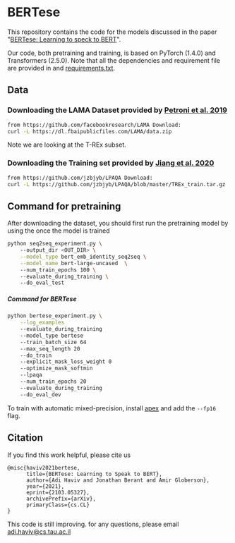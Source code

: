 # BERTese

This repository contains the code for the models discussed in the paper "[BERTese: Learning to speck to BERT](https://arxiv.org/abs/2103.05327)".

Our code, both pretraining and training, is based on PyTorch (1.4.0) and 
Transformers (2.5.0). Note that all the dependencies and requirement file are provided in 
and [requirements.txt](requirements.txt).  

## Data

### Downloading the LAMA Dataset provided by [Petroni et al. 2019](https://arxiv.org/abs/1909.01066)

```bash
from https://github.com/facebookresearch/LAMA Download: 
curl -L https://dl.fbaipublicfiles.com/LAMA/data.zip
```
Note we are looking at the T-REx subset. 

### Downloading the Training set provided by [Jiang et al. 2020](https://arxiv.org/abs/1911.12543)

```bash
from https://github.com/jzbjyb/LPAQA Download: 
curl -L https://github.com/jzbjyb/LPAQA/blob/master/TREx_train.tar.gz
```

## Command for pretraining  
After downloading the dataset, you should first run the pretraining model by using the 
once the model is trained
```bash
python seq2seq_experiment.py \ 
    --output_dir <OUT_DIR> \
    --model_type bert_emb_identity_seq2seq \
    --model_name bert-large-uncased  \  
    --num_train_epochs 100 \  
    --evaluate_during_training \  
    --do_eval_test
``` 

##### Command for BERTese
```bash
python bertese_experiment.py \
    --log_examples 
    --evaluate_during_training 
    --model_type bertese 
    --train_batch_size 64 
    --max_seq_length 20 
    --do_train 
    --explicit_mask_loss_weight 0 
    --optimize_mask_softmin 
    --lpaqa 
    --num_train_epochs 20 
    --evaluate_during_training 
    --do_eval_dev 
```
    
To train with automatic mixed-precision, install [apex](https://github.com/NVIDIA/apex/) and add the ```--fp16``` flag.

## Citation

If you find this work helpful, please cite us
```
@misc{haviv2021bertese,
      title={BERTese: Learning to Speak to BERT}, 
      author={Adi Haviv and Jonathan Berant and Amir Globerson},
      year={2021},
      eprint={2103.05327},
      archivePrefix={arXiv},
      primaryClass={cs.CL}
}
```

This code is still improving. for any questions, please email adi.haviv@cs.tau.ac.il

